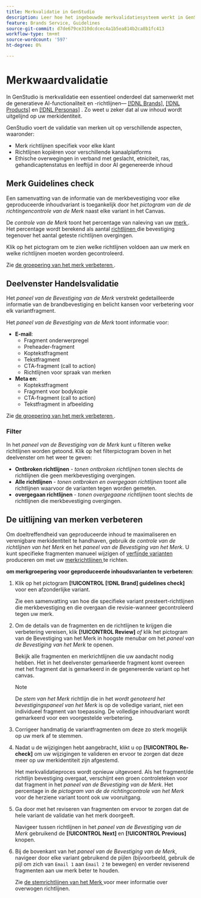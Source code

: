 ```yaml
---
title: Merkvalidatie in GenStudio
description: Leer hoe het ingebouwde merkvalidatiesysteem werkt in GenStudio.
feature: Brands Service, Guidelines
source-git-commit: d7de679ce310dcdcec4a1b5ea814b2ca8b1fc413
workflow-type: tm+mt
source-wordcount: '597'
ht-degree: 0%

---
```



# Merkwaardvalidatie

In GenStudio is merkvalidatie een essentieel onderdeel dat samenwerkt met de generatieve AI-functionaliteit en -richtlijnen— [[!DNL Brands]](/help/user-guide/guidelines/brands.md), [[!DNL Products]](/help/user-guide/guidelines/products.md) en [[!DNL Personas]](/help/user-guide/guidelines/personas.md) . Zo weet u zeker dat al uw inhoud wordt uitgelijnd op uw merkidentiteit.

GenStudio voert de validatie van merken uit op verschillende aspecten, waaronder:

* Merk richtlijnen specifiek voor elke klant
* Richtlijnen kopiëren voor verschillende kanaalplatforms
* Ethische overwegingen in verband met geslacht, etniciteit, ras, gehandicaptenstatus en leeftijd in door AI gegenereerde inhoud

## Merk Guidelines check

Een samenvatting van de informatie van de merkbevestiging voor elke geproduceerde inhoudvariant is toegankelijk door het _pictogram van de de richtingencontrole van de Merk_ naast elke variant in het Canvas.

De _controle van de Merk_ toont het percentage van naleving van uw [ merk ](brands.md). Het percentage wordt berekend als aantal [ richtlijnen ](overview.md) die bevestiging tegenover het aantal geteste richtlijnen overgingen.

Klik op het pictogram om te zien welke richtlijnen voldoen aan uw merk en welke richtlijnen moeten worden gecontroleerd.

Zie [ de groepering van het merk verbeteren ](#improve-brand-alignment).

## Deelvenster Handelsvalidatie

Het _paneel van de Bevestiging van de Merk_ verstrekt gedetailleerde informatie van de brandbevestiging en belicht kansen voor verbetering voor elk variantfragment.

Het _paneel van de Bevestiging van de Merk_ toont informatie voor:

* **E-mail**:
   * Fragment onderwerpregel
   * Preheader-fragment
   * Koptekstfragment
   * Tekstfragment
   * CTA-fragment (call to action)
   * Richtlijnen voor spraak van merken
* **Meta en**:
   * Koptekstfragment
   * Fragment voor bodykopie
   * CTA-fragment (call to action)
   * Tekstfragment in afbeelding

Zie [ de groepering van het merk verbeteren ](#improve-brand-alignment).

### Filter

In het _paneel van de Bevestiging van de Merk_ kunt u filteren welke richtlijnen worden getoond. Klik op het filterpictogram boven in het deelvenster om het weer te geven:

* **Ontbroken richtlijnen** - _tonen ontbroken richtlijnen_ tonen slechts de richtlijnen die geen merkbevestiging overgingen.
* **Alle richtlijnen** - _tonen ontbroken en overgegaan richtlijnen_ toont alle richtlijnen waarvoor de varianten tegen worden gemeten.
* **overgegaan richtlijnen** - _tonen overgegaane richtlijnen_ toont slechts de richtlijnen die merkbevestiging overgingen.

<!-- The _Brand Validation panel_ has different areas of focus for each content channel:

* Email - brand voice and channel compliance
* Images - application photography restrictions and other considerations -->

## De uitlijning van merken verbeteren

Om doeltreffendheid van geproduceerde inhoud te maximaliseren en verenigbare merkidentiteit te handhaven, gebruik de _controle van de richtlijnen van het Merk_ en het _paneel van de Bevestiging van het Merk_. U kunt specifieke fragmenten manueel wijzigen of [ verfijnde varianten ](/help/user-guide/create/generate-variants.md) produceren om met uw [ merkrichtlijnen ](brands.md) te richten.

**om merkgroepering voor geproduceerde inhoudsvarianten te verbeteren**:

1. Klik op het pictogram **[!UICONTROL [!DNL Brand] guidelines check]** voor een afzonderlijke variant.

   Zie een samenvatting van hoe die specifieke variant presteert-richtlijnen die merkbevestiging en die overgaan die revisie-wanneer gecontroleerd tegen uw merk.

1. Om de details van de fragmenten en de richtlijnen te krijgen die verbetering vereisen, klik **[!UICONTROL Review]** _of_ klik het pictogram van de Bevestiging van het Merk in hoogste menubar om het _paneel van de Bevestiging van het Merk_ te openen.

   Bekijk alle fragmenten en merkrichtlijnen die uw aandacht nodig hebben. Het in het deelvenster gemarkeerde fragment komt overeen met het fragment dat is gemarkeerd in de gegenereerde variant op het canvas.

   >[!NOTE]
   >
   > De _stem van het Merk_ richtlijn die in het _wordt genoteerd het bevestigingspaneel van het Merk_ is op de volledige variant, niet een individueel fragment van toepassing. De volledige inhoudvariant wordt gemarkeerd voor een voorgestelde verbetering.

1. Corrigeer handmatig de variantfragmenten om deze zo sterk mogelijk op uw merk af te stemmen.

1. Nadat u de wijzigingen hebt aangebracht, klikt u op **[!UICONTROL Re-check]** om uw wijzigingen te valideren en ervoor te zorgen dat deze meer op uw merkidentiteit zijn afgestemd.

   Het merkvalidatieproces wordt opnieuw uitgevoerd. Als het fragment/de richtlijn bevestiging overgaat, verschijnt een groen controleteken voor dat fragment in het _paneel van de Bevestiging van de Merk_. Het percentage in de _pictogram van de de richtingcontrole van het Merk_ voor de herziene variant toont ook uw vooruitgang.

1. Ga door met het reviseren van fragmenten om ervoor te zorgen dat de hele variant de validatie van het merk doorgeeft.

   Navigeer tussen richtlijnen in het _paneel van de Bevestiging van de Merk_ gebruikend de **[!UICONTROL Next]** en **[!UICONTROL Previous]** knopen.

1. Bij de bovenkant van het _paneel van de Bevestiging van de Merk_, navigeer door elke variant gebruikend de pijlen (bijvoorbeeld, gebruik de pijl om zich van `Email 1` aan `Email 2` te bewegen) en verder reviserend fragmenten aan uw merk beter te houden.

   Zie [ de stemrichtlijnen van het Merk ](/help/user-guide/guidelines/brands.md#brand-voice-guidelines) voor meer informatie over overwogen richtlijnen.
